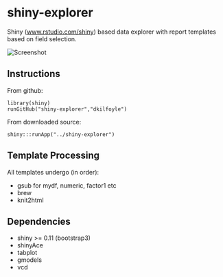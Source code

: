 shiny-explorer
==============

Shiny (www.rstudio.com/shiny) based data explorer with report templates based on field selection.

![Screenshot](screenshots.jpg)

## Instructions

From github:

```
library(shiny)
runGitHub("shiny-explorer","dkilfoyle")
```

From downloaded source:

```
shiny:::runApp("../shiny-explorer")
```

## Template Processing

All templates undergo (in order):
* gsub for mydf, numeric, factor1 etc
* brew
* knit2html

## Dependencies

* shiny >= 0.11 (bootstrap3)
* shinyAce
* tabplot
* gmodels
* vcd